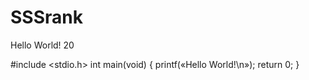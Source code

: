 # SSSrank
Hello World! 20

#include <stdio.h>
int main(void)
{
printf(«Hello World!\n»);
return 0;
}

